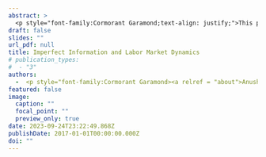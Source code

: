 ```yaml
---
abstract: >
  <p style="font-family:Cormorant Garamond;text-align: justify;">This paper studies whether imperfect information about the persistence of underlying aggregate productivity shocks can explain the business cycle dynamics of the labor market, particularly the persistence of the unemployment rate. Utilizing a novel structural VAR model, I identify noise shocks - expectational errors stemming from imperfect information— as a significant factor that drives labor market dynamics. Due to this imperfect information, firms and workers face challenges in promptly discerning the nature of an aggregate productivity shock, be it persistent, transitory, or mere noise. This ambiguity impacts wages, job vacancies, job-finding rates, and, consequentially, overall unemployment levels. By introducing imperfect information into a general equilibrium search and matching model, I underscore its role in amplifying the persistence of unemployment rate. Counterfactual analysis illustrates that, in the absence of noise shocks, labor market recovery from post-1990s recessions would be expedited by 7-10 quarters, thus suggesting that imperfect information is an important mechanism for resolving the slow recovery puzzle in the U.S labor market. </p>
draft: false
slides: ""
url_pdf: null
title: Imperfect Information and Labor Market Dynamics
# publication_types:
#  - "3"
authors:
  -  <p style="font-family:Cormorant Garamond><a relref = "about">Anushka Mitra</a></p>
featured: false
image:
  caption: ""
  focal_point: ""
  preview_only: true
date: 2023-09-24T23:22:49.868Z
publishDate: 2017-01-01T00:00:00.000Z
doi: ""
---
```

